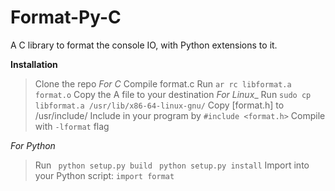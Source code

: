 # Format-Py-C
A C library to format the console IO, with Python extensions to it.

**Installation**
> Clone the repo
 _For C_
 > Compile format.c
 > Run ```ar rc libformat.a format.o```
 > Copy the A file to your destination
   _For Linux__
   > Run ```sudo cp libformat.a /usr/lib/x86-64-linux-gnu/```
   > Copy [format.h] to /usr/include/
 > Include in your program by ```#include <format.h>```
 > Compile with ```-lformat``` flag

 _For Python_
 > Run ``` python setup.py build```
 >     ``` python setup.py install```
 > Import into your Python script: ```import format```
 
